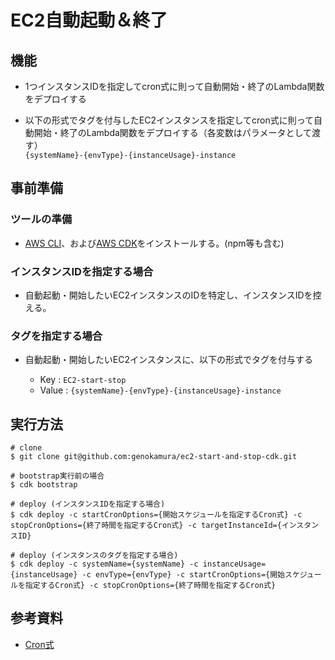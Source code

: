 # EC2自動起動＆終了

## 機能

- 1つインスタンスIDを指定してcron式に則って自動開始・終了のLambda関数をデプロイする

- 以下の形式でタグを付与したEC2インスタンスを指定してcron式に則って自動開始・終了のLambda関数をデプロイする（各変数はパラメータとして渡す）
<br/>`{systemName}-{envType}-{instanceUsage}-instance`

## 事前準備

### ツールの準備

- [AWS CLI](https://aws.amazon.com/jp/cli/)、および[AWS CDK](https://aws.amazon.com/jp/cdk/)をインストールする。(npm等も含む)

### インスタンスIDを指定する場合

- 自動起動・開始したいEC2インスタンスのIDを特定し、インスタンスIDを控える。

### タグを指定する場合

- 自動起動・開始したいEC2インスタンスに、以下の形式でタグを付与する

  - Key : `EC2-start-stop`
  - Value : `{systemName}-{envType}-{instanceUsage}-instance`

## 実行方法

```(bash)
# clone
$ git clone git@github.com:genokamura/ec2-start-and-stop-cdk.git

# bootstrap実行前の場合
$ cdk bootstrap

# deploy (インスタンスIDを指定する場合)
$ cdk deploy -c startCronOptions={開始スケジュールを指定するCron式} -c stopCronOptions={終了時間を指定するCron式} -c targetInstanceId={インスタンスID}

# deploy (インスタンスのタグを指定する場合)
$ cdk deploy -c systemName={systemName} -c instanceUsage={instanceUsage} -c envType={envType} -c startCronOptions={開始スケジュールを指定するCron式} -c stopCronOptions={終了時間を指定するCron式}
```

## 参考資料

- [Cron式](https://docs.aws.amazon.com/ja_jp/AmazonCloudWatch/latest/events/ScheduledEvents.html)
